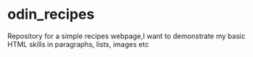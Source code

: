 # odin_recipes
Repository for a simple recipes webpage,I want to demonstrate my basic HTML skills in paragraphs, lists, images etc
